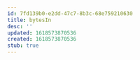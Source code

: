 ```yaml
---
id: 7fd139b0-e2dd-47c7-8b3c-68e759210630
title: bytesIn
desc: ''
updated: 1618573870536
created: 1618573870536
stub: true
---
```


